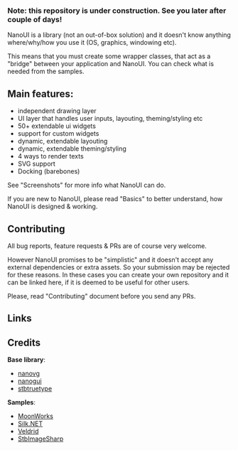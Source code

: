 ### Note: this repository is under construction. See you later after couple of days!

NanoUI is a library (not an out-of-box solution) and it doesn't know anything where/why/how you use it (OS, graphics, windowing etc).

This means that you must create some wrapper classes, that act as a "bridge" between your application and NanoUI. You can check what is needed from the samples.

## Main features:
- independent drawing layer
- UI layer that handles user inputs, layouting, theming/styling etc
- 50+ extendable ui widgets
- support for custom widgets
- dynamic, extendable layouting
- dynamic, extendable theming/styling
- 4 ways to render texts
- SVG support
- Docking (barebones)

See "Screenshots" for more info what NanoUI can do.

If you are new to NanoUI, please read "Basics" to better understand, how NanoUI is designed & working.

## Contributing

All bug reports, feature requests & PRs are of course very welcome.

However NanoUI promises to be "simplistic" and it doesn't accept any external dependencies or extra assets. So your submission may be rejected for these reasons. In these cases you can create your own repository and it can be linked here, if it is deemed to be useful for other users.

Please, read "Contributing" document before you send any PRs.

## Links

## Credits

**Base library**:
- [nanovg](https://github.com/memononen/nanovg)
- [nanogui](https://github.com/wjakob/nanogui)
- [stbtruetype](https://github.com/nothings/stb)

**Samples**:
- [MoonWorks](https://github.com/MoonsideGames/MoonWorks)
- [Silk.NET](https://github.com/dotnet/Silk.NET)
- [Veldrid](https://github.com/veldrid/veldrid)
- [StbImageSharp](https://github.com/StbSharp/StbImageSharp)
